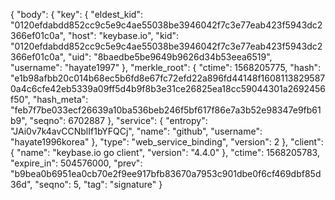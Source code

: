 {
  "body": {
    "key": {
      "eldest_kid": "0120efdabdd852cc9c5e9c4ae55038be3946042f7c3e77eab423f5943dc2366ef01c0a",
      "host": "keybase.io",
      "kid": "0120efdabdd852cc9c5e9c4ae55038be3946042f7c3e77eab423f5943dc2366ef01c0a",
      "uid": "8baedbe5be9649b9626d34b53eea6519",
      "username": "hayate1997"
    },
    "merkle_root": {
      "ctime": 1568205775,
      "hash": "e1b98afbb20c014b68ec5b6fd8e67fc72efd22a896fd44148f16081138295870a4c6cfe42eb5339a09ff5d4b9f8b3e31ce26825ea18cc59044301a2692456f50",
      "hash_meta": "feb7f7be033ecf26639a10ba536beb246f5bf617f86e7a3b52e98347e9fb61b9",
      "seqno": 6702887
    },
    "service": {
      "entropy": "JAi0v7k4avCCNblIf1bYFQCj",
      "name": "github",
      "username": "hayate1996korea"
    },
    "type": "web_service_binding",
    "version": 2
  },
  "client": {
    "name": "keybase.io go client",
    "version": "4.4.0"
  },
  "ctime": 1568205783,
  "expire_in": 504576000,
  "prev": "b9bea0b6951ea0cb70e2f9ee917bfb83670a7953c901dbe0f6cf469dbf85d36d",
  "seqno": 5,
  "tag": "signature"
}

